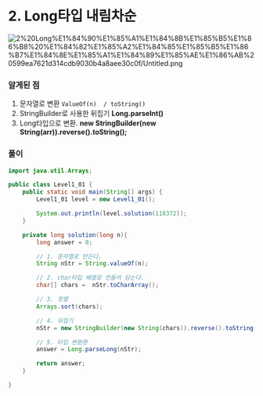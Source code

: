 # 2. Long타입  내림차순

![2%20Long%E1%84%90%E1%85%A1%E1%84%8B%E1%85%B5%E1%86%B8%20%E1%84%82%E1%85%A2%E1%84%85%E1%85%B5%E1%86%B7%E1%84%8E%E1%85%A1%E1%84%89%E1%85%AE%E1%86%AB%20599ea7621d314cdb9030b4a8aee30c0f/Untitled.png](2%20Long%E1%84%90%E1%85%A1%E1%84%8B%E1%85%B5%E1%86%B8%20%E1%84%82%E1%85%A2%E1%84%85%E1%85%B5%E1%86%B7%E1%84%8E%E1%85%A1%E1%84%89%E1%85%AE%E1%86%AB%20599ea7621d314cdb9030b4a8aee30c0f/Untitled.png)

### 알게된 점

1. 문자열로 변환  `ValueOf(n)  / toString()` 
2. StringBuilder로 사용한 뒤집기  **Long.parseInt()**
3. Long타입으로 변환.  **new StringBuilder(new String(arr)).reverse().toString();**

### 풀이

```java
import java.util.Arrays;

public class Level1_01 {
    public static void main(String[] args) {
        Level1_01 level = new Level1_01();

        System.out.println(level.solution(118372));
    }

    private long solution(long n){
        long answer = 0;

        // 1. 문자열로 만든다.
        String nStr = String.valueOf(n);

        // 2. char타입 배열로 만들어 담는다.
        char[] chars =  nStr.toCharArray();

        // 3. 정렬
        Arrays.sort(chars);

        // 4. 뒤집기
        nStr = new StringBuilder(new String(chars)).reverse().toString();

        // 5. 타입 변환환
        answer = Long.parseLong(nStr);

        return answer;
    }

}
```